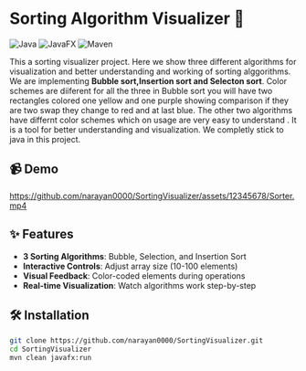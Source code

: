 
# Sorting Algorithm Visualizer 🚀

![Java](https://img.shields.io/badge/Java-19-blue)
![JavaFX](https://img.shields.io/badge/JavaFX-19-orange)
![Maven](https://img.shields.io/badge/Maven-3.10.1-green)

This a sorting visualizer project. Here we show three different algorithms for visualization and better understanding and working of sorting alggorithms. We are implementing **Bubble sort,Insertion sort and Selecton sort**. Color schemes are diiferent for all the three in Bubble sort you will have two rectangles colored one yellow and one purple showing comparison if they are two swap they change to red and at last blue. The other two algorithms have differnt color schemes which on usage are very easy to understand . It is a tool for better understanding and visualization. We completly stick to java in this project.

## 📹 Demo 
https://github.com/narayan0000/SortingVisualizer/assets/12345678/Sorter.mp4

## ✨ Features
- **3 Sorting Algorithms**: Bubble, Selection, and Insertion Sort
- **Interactive Controls**: Adjust array size (10-100 elements)
- **Visual Feedback**: Color-coded elements during operations
- **Real-time Visualization**: Watch algorithms work step-by-step

## 🛠️ Installation
```bash
git clone https://github.com/narayan0000/SortingVisualizer.git
cd SortingVisualizer
mvn clean javafx:run
```
